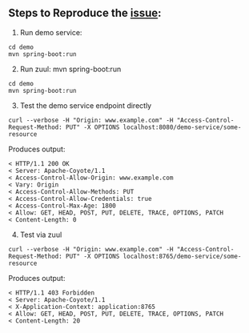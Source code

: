 Steps to Reproduce the [issue](https://github.com/spring-cloud/spring-cloud-netflix/issues/923):
----------------------------
1. Run demo service:

  ```
  cd demo
  mvn spring-boot:run
  ```

2. Run zuul: mvn spring-boot:run

  ```
  cd demo
  mvn spring-boot:run
  ```
  
3. Test the demo service endpoint directly

  ```
  curl --verbose -H "Origin: www.example.com" -H "Access-Control-Request-Method: PUT" -X OPTIONS localhost:8080/demo-service/some-resource
  ```

  Produces output:

  ```
  < HTTP/1.1 200 OK
  < Server: Apache-Coyote/1.1
  < Access-Control-Allow-Origin: www.example.com
  < Vary: Origin
  < Access-Control-Allow-Methods: PUT
  < Access-Control-Allow-Credentials: true
  < Access-Control-Max-Age: 1800
  < Allow: GET, HEAD, POST, PUT, DELETE, TRACE, OPTIONS, PATCH
  < Content-Length: 0
  ```

4. Test via zuul
  ```
  curl --verbose -H "Origin: www.example.com" -H "Access-Control-Request-Method: PUT" -X OPTIONS localhost:8765/demo-service/some-resource
  ```
  Produces output:
  ```
  < HTTP/1.1 403 Forbidden
  < Server: Apache-Coyote/1.1
  < X-Application-Context: application:8765
  < Allow: GET, HEAD, POST, PUT, DELETE, TRACE, OPTIONS, PATCH
  < Content-Length: 20
  ```

